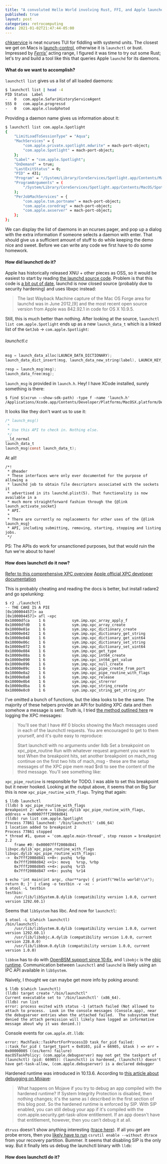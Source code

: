 ```yaml
---
title: "A convoluted Hello World involving Rust, FFI, and Apple launchd"
published: true
layout: post
categories: retrocomputing
date: 2021-01-02T21:47:44-05:00
---
```


[chkservice](https://github.com/linuxenko/chkservice) is neat ncurses TUI for fiddling with systemd units. The closest we get on Macs is [launch-control](https://www.soma-zone.com/LaunchControl/), otherwise it is `launchctl` or bust. Impressed by _[Ferris'](https://rustacean.net/)_ acting range, I figured it was time to try out some Rust; let's try and build a tool like this that queries Apple `launchd` for its daemons.

#### What do we want to accomplish?

`launchctl list` gives us a list of all loaded daemons:

```bash
$ launchctl list | head -4
PID	Status	Label
-	0	com.apple.SafariHistoryServiceAgent
555	0	com.apple.progressd
-	0	com.apple.cloudphotod
```

Providing a daemon name gives us information about it:

```bash
$ launchctl list com.apple.Spotlight
{
	"LimitLoadToSessionType" = "Aqua";
	"MachServices" = {
		"com.apple.private.spotlight.mdwrite" = mach-port-object;
		"com.apple.Spotlight" = mach-port-object;
	};
	"Label" = "com.apple.Spotlight";
	"OnDemand" = true;
	"LastExitStatus" = 0;
	"PID" = 431;
	"Program" = "/System/Library/CoreServices/Spotlight.app/Contents/MacOS/Spotlight";
	"ProgramArguments" = (
		"/System/Library/CoreServices/Spotlight.app/Contents/MacOS/Spotlight";
	);
	"PerJobMachServices" = {
		"com.apple.tsm.portname" = mach-port-object;
		"com.apple.coredrag" = mach-port-object;
		"com.apple.axserver" = mach-port-object;
	};
};
```

We can display the list of daemons in an ncurses pager, and pop up a dialog with the extra information if someone selects a daemon with enter. That should give us a sufficient amount of stuff to do while keeping the demo nice and sweet. Before we can write any code we first have to do some homework.


#### How did launchctl do it?

Apple has historically released XNU + other pieces as OSS, so it would be easiest to start by reading [the launchd source code](https://opensource.apple.com/tarballs/launchd/). Problem is that this code is [a bit out of date](https://en.wikipedia.org/wiki/Launchd), launchd is now closed source (probably due to security hardening) and uses libxpc instead:

>The last Wayback Machine capture of the Mac OS Forge area for launchd was in June 2012,[9] and the most recent open source version from Apple was 842.92.1 in code for OS X 10.9.5. 

Still, this is much better than nothing. After looking at the source, `launchctl list com.apple.Spotlight` ends up as a new `launch_data_t` which is a linked list of the `GetJob` -> `com.apple.Spotlight`:

###### launchctl.c

```c
msg = launch_data_alloc(LAUNCH_DATA_DICTIONARY);
launch_data_dict_insert(msg, launch_data_new_string(label), LAUNCH_KEY_GETJOB);

resp = launch_msg(msg);
launch_data_free(msg);
```

`launch_msg` is provided in `launch.h`. Hey! I have XCode installed, surely something is there:

```
$ find $(xcrun --show-sdk-path) -type f -name 'launch.h'
/Applications/Xcode.app/Contents/Developer/Platforms/MacOSX.platform/Developer/SDKs/MacOSX.sdk/usr/include/launch.h
```

It looks like they don't want us to use it:

```c
/* launch_msg()
 *
 * Use this API to check in. Nothing else.
 */
__ld_normal
launch_data_t
launch_msg(const launch_data_t);
```

At all!

```
/*!
 * @header
 * These interfaces were only ever documented for the purpose of allowing a
 * launchd job to obtain file descriptors associated with the sockets it
 * advertised in its launchd.plist(5). That functionality is now available in a
 * much more straightforward fashion through the {@link launch_activate_socket}
 * API.
 *
 * There are currently no replacements for other uses of the {@link launch_msg}
 * API, including submitting, removing, starting, stopping and listing jobs.
 */
```

PS: The APIs do work for unsanctioned purposes, but that would ruin the fun we're about to have!

#### How does launchctl do it now?

[Refer to this comprehensive XPC overview](https://www.objc.io/issues/14-mac/xpc)
[Apple official XPC developer documentation](https://developer.apple.com/library/archive/documentation/MacOSX/Conceptual/BPSystemStartup/Chapters/CreatingXPCServices.html#//apple_ref/doc/uid/10000172i-SW6-SW1)

This is probably cheating and reading the docs is better, but install radare2 and go spelunking:

```
$ r2 ./launchctl
-- THE CAKE IS A PIE
[0x100004457]> aa
[0x100004457]> afl ~xpc
0x10000dfca    1 6            sym.imp.xpc_array_apply_f
0x10000dfd0    1 6            sym.imp.xpc_array_create
0x10000e01e    1 6            sym.imp.xpc_dictionary_create
0x10000e042    1 6            sym.imp.xpc_dictionary_get_string
0x10000e048    1 6            sym.imp.xpc_dictionary_get_uint64
0x10000e06c    1 6            sym.imp.xpc_dictionary_set_string
0x10000e072    1 6            sym.imp.xpc_dictionary_set_uint64
0x10000e084    1 6            sym.imp.xpc_get_type
0x10000e08a    1 6            sym.imp.xpc_int64_create
0x10000e090    1 6            sym.imp.xpc_int64_get_value
0x10000e096    1 6            sym.imp.xpc_null_create
0x10000e09c    1 6            sym.imp.xpc_pipe_create_from_port
0x10000e0a2    1 6            sym.imp.xpc_pipe_routine_with_flags
0x10000e0a8    1 6            sym.imp.xpc_release
0x10000e0b4    1 6            sym.imp.xpc_strerror
0x10000e0ba    1 6            sym.imp.xpc_string_create
0x10000e0c0    1 6            sym.imp.xpc_string_get_string_ptr
```

I've omitted a bunch of functions, but the idea looks to be the same. The majority of these helpers provide an API for building XPC data and then somehow a message is sent. Truth is, I tried [the method outlined here](http://newosxbook.com/articles/jlaunchctl.html) re logging the XPC messages:

>You'll see that I have #if 0 blocks showing the Mach messages used in each of the launchctl requests. You are encouraged to get to them yourself, and it's quite easy to reproduce:
>
>   Start launchctl with no arguments under lldb
>   Set a breakpoint on xpc_pipe_routine
>   Run with whatever request argument you want to test
>   When the breakpoint hits, set another breakpoint on mach_msg
>   continue on the first two hits of mach_msg - these are the setup messages of the XPC pipe
>   mem read $rdi to see the content of the third message. You'll see something like: 

`xpc_pipe_routine` is responsible for TODO. I was able to set this breakpoint but it never hooked. Looking at the output above, it seems that on Big Sur this is now `xpc_pipe_routine_with_flags`. Trying that again:

```
$ lldb launchctl
(lldb) b xpc_pipe_routine_with_flags
Breakpoint 2: where = libxpc.dylib`xpc_pipe_routine_with_flags, address = 0x00007fff2008d841
(lldb) run list com.apple.Spotlight
Process 77861 launched: '/bin/launchctl' (x86_64)
1 location added to breakpoint 2
Process 77861 stopped
* thread #1, queue = 'com.apple.main-thread', stop reason = breakpoint 2.2
    frame #0: 0x00007fff2008d841 libxpc.dylib`xpc_pipe_routine_with_flags
libxpc.dylib`xpc_pipe_routine_with_flags:
->  0x7fff2008d841 <+0>: pushq  %rbp
    0x7fff2008d842 <+1>: movq   %rsp, %rbp
    0x7fff2008d845 <+4>: pushq  %r15
    0x7fff2008d847 <+6>: pushq  %r14
```

```
$ echo 'int main(int argc, char**argv) { printf("Hello world!\\n"); return 0; }' | clang -o testbin -v -xc -
$ otool -L testbin
testbin:
	/usr/lib/libSystem.B.dylib (compatibility version 1.0.0, current version 1292.60.1)
```

Seems that `libSystem` has libc. And now for `launchctl`:

```
$ otool -L $(which launchctl)
/bin/launchctl:
	/usr/lib/libSystem.B.dylib (compatibility version 1.0.0, current version 1292.60.1)
	/usr/lib/libobjc.A.dylib (compatibility version 1.0.0, current version 228.0.0)
	/usr/lib/libbsm.0.dylib (compatibility version 1.0.0, current version 1.0.0)
```

`libbsm` has to do with [OpenBSM support since 10.6x](https://derflounder.wordpress.com/2012/01/30/openbsm-auditing-on-mac-os-x/), and `libobjc` is the [objc runtime](https://developer.apple.com/documentation/objectivec/objective-c_runtime). Communication between `launchctl` and `launchd` is likely using an IPC API available in `libSystem`.

Naively, I thought we can maybe get more info by poking around:

```
$ lldb $(which launchctl)
(lldb) target create "/bin/launchctl"
Current executable set to '/bin/launchctl' (x86_64).
(lldb) run list
error: process exited with status -1 (attach failed (Not allowed to attach to process.  Look in the console messages (Console.app), near the debugserver entries when the attached failed.  The subsystem that denied the attach permission will likely have logged an informative message about why it was denied.))
```

Console events for `com.apple.dt.lldb`:

```
error: MachTask::TaskPortForProcessID task_for_pid failed: ::task_for_pid ( target_tport = 0x0103, pid = 66905, &task ) => err = 0x00000005 ((os/kern) failure)
macOSTaskPolicy: (com.apple.debugserver) may not get the taskport of (launchctl) (pid: 66905): (launchctl) is hardened, (launchctl) doesn't have get-task-allow, (com.apple.debugserver) is a declared debugger
```

Hardened runtime was introduced in 10.13.6. According to [this article about debugging on Mojave](https://lapcatsoftware.com/articles/debugging-mojave.html):

>What happens on Mojave if you try to debug an app compiled with the hardened runtime? If System Integrity Protection is disabled, then nothing changes; it's the same as I described in the first section of this blog post. So the hardened runtime is enforced by SIP. With SIP enabled, you can still debug your app if it's compiled with the com.apple.security.get-task-allow entitlement. If an app doesn't have that entitlement, however, then you can't debug it at all.

`dtruss` doesn't show anything interesting ([trace here](https://gist.github.com/mach-kernel/047b0bb51d66fca83ffdcbe07ca93eb0)). If all you get are probe errors, then you [likely have to run](https://stackoverflow.com/a/36760408) `csrutil enable --without dtrace` from your recovery partition. Bummer. It seems that disabling SIP is the only way. But it finally lets us debug the launchctl binary with `lldb`:

#### How does launchctl do it?

